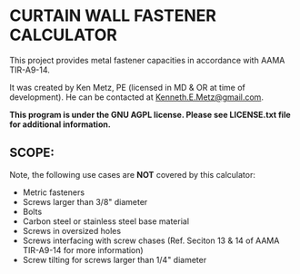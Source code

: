 # CURTAIN WALL FASTENER CALCULATOR

This project provides metal fastener capacities in accordance with AAMA TIR-A9-14.

It was created by Ken Metz, PE (licensed in MD & OR at time of development). He can be contacted at Kenneth.E.Metz@gmail.com.

**This program is under the GNU AGPL license. Please see LICENSE.txt file for additional information.**

## SCOPE:

Note, the following use cases are **NOT** covered by this calculator:

- Metric fasteners
- Screws larger than 3/8" diameter
- Bolts
- Carbon steel or stainless steel base material
- Screws in oversized holes
- Screws interfacing with screw chases (Ref. Seciton 13 & 14 of AAMA TIR-A9-14 for more information)
- Screw tilting for screws larger than 1/4" diameter

